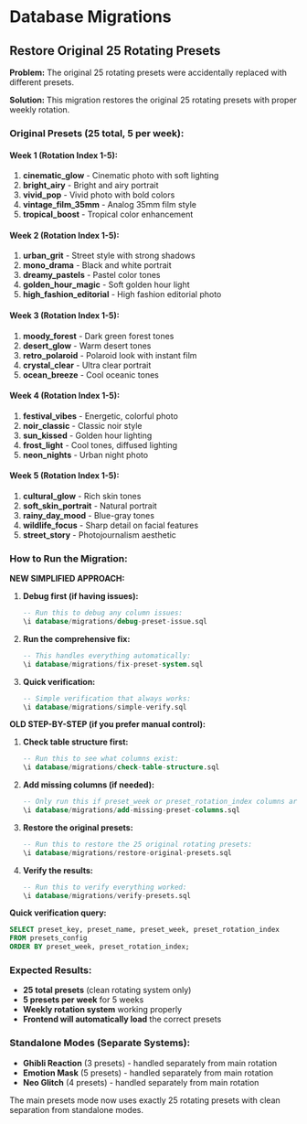 # Database Migrations

## Restore Original 25 Rotating Presets

**Problem:** The original 25 rotating presets were accidentally replaced with different presets.

**Solution:** This migration restores the original 25 rotating presets with proper weekly rotation.

### Original Presets (25 total, 5 per week):

#### Week 1 (Rotation Index 1-5):
1. **cinematic_glow** - Cinematic photo with soft lighting
2. **bright_airy** - Bright and airy portrait
3. **vivid_pop** - Vivid photo with bold colors
4. **vintage_film_35mm** - Analog 35mm film style
5. **tropical_boost** - Tropical color enhancement

#### Week 2 (Rotation Index 1-5):
1. **urban_grit** - Street style with strong shadows
2. **mono_drama** - Black and white portrait
3. **dreamy_pastels** - Pastel color tones
4. **golden_hour_magic** - Soft golden hour light
5. **high_fashion_editorial** - High fashion editorial photo

#### Week 3 (Rotation Index 1-5):
1. **moody_forest** - Dark green forest tones
2. **desert_glow** - Warm desert tones
3. **retro_polaroid** - Polaroid look with instant film
4. **crystal_clear** - Ultra clear portrait
5. **ocean_breeze** - Cool oceanic tones

#### Week 4 (Rotation Index 1-5):
1. **festival_vibes** - Energetic, colorful photo
2. **noir_classic** - Classic noir style
3. **sun_kissed** - Golden hour lighting
4. **frost_light** - Cool tones, diffused lighting
5. **neon_nights** - Urban night photo

#### Week 5 (Rotation Index 1-5):
1. **cultural_glow** - Rich skin tones
2. **soft_skin_portrait** - Natural portrait
3. **rainy_day_mood** - Blue-gray tones
4. **wildlife_focus** - Sharp detail on facial features
5. **street_story** - Photojournalism aesthetic

### How to Run the Migration:

**NEW SIMPLIFIED APPROACH:**

1. **Debug first (if having issues):**
   ```sql
   -- Run this to debug any column issues:
   \i database/migrations/debug-preset-issue.sql
   ```

2. **Run the comprehensive fix:**
   ```sql
   -- This handles everything automatically:
   \i database/migrations/fix-preset-system.sql
   ```

3. **Quick verification:**
   ```sql
   -- Simple verification that always works:
   \i database/migrations/simple-verify.sql
   ```

**OLD STEP-BY-STEP (if you prefer manual control):**

1. **Check table structure first:**
   ```sql
   -- Run this to see what columns exist:
   \i database/migrations/check-table-structure.sql
   ```

2. **Add missing columns (if needed):**
   ```sql
   -- Only run this if preset_week or preset_rotation_index columns are missing:
   \i database/migrations/add-missing-preset-columns.sql
   ```

3. **Restore the original presets:**
   ```sql
   -- Run this to restore the 25 original rotating presets:
   \i database/migrations/restore-original-presets.sql
   ```

4. **Verify the results:**
   ```sql
   -- Run this to verify everything worked:
   \i database/migrations/verify-presets.sql
   ```

**Quick verification query:**
```sql
SELECT preset_key, preset_name, preset_week, preset_rotation_index
FROM presets_config
ORDER BY preset_week, preset_rotation_index;
```

### Expected Results:
- **25 total presets** (clean rotating system only)
- **5 presets per week** for 5 weeks
- **Weekly rotation system** working properly
- **Frontend will automatically load** the correct presets

### Standalone Modes (Separate Systems):
- **Ghibli Reaction** (3 presets) - handled separately from main rotation
- **Emotion Mask** (5 presets) - handled separately from main rotation
- **Neo Glitch** (4 presets) - handled separately from main rotation

The main presets mode now uses exactly 25 rotating presets with clean separation from standalone modes.
